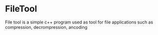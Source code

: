 # FileTool
File tool is a simple c++ program used as tool for file applications such as compression, decrompression, ancoding
